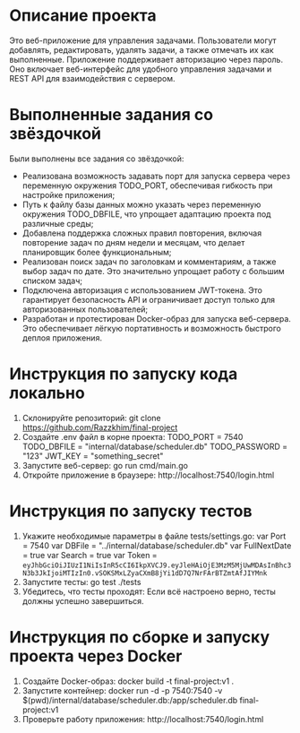 # Описание проекта

Это веб-приложение для управления задачами. Пользователи могут добавлять, редактировать, удалять задачи, 
а также отмечать их как выполненные. Приложение поддерживает авторизацию через пароль.
Оно включает веб-интерфейс для удобного управления задачами и REST API для взаимодействия с сервером.

# Выполненные задания со звёздочкой

Были выполнены все задания со звёздочкой:
- Реализована возможность задавать порт для запуска сервера через переменную окружения TODO_PORT,
обеспечивая гибкость при настройке приложения;
- Путь к файлу базы данных можно указать через переменную окружения TODO_DBFILE,
что упрощает адаптацию проекта под различные среды;
- Добавлена поддержка сложных правил повторения, включая повторение задач по дням недели и месяцам,
что делает планировщик более функциональным;
- Реализован поиск задач по заголовкам и комментариям, а также выбор задач по дате.
Это значительно упрощает работу с большим списком задач;
- Подключена авторизация с использованием JWT-токена.
Это гарантирует безопасность API и ограничивает доступ только для авторизованных пользователей;
- Разработан и протестирован Docker-образ для запуска веб-сервера.
Это обеспечивает лёгкую портативность и возможность быстрого деплоя приложения.
  
# Инструкция по запуску кода локально

1. Склонируйте репозиторий:
   git clone https://github.com/Razzkhim/final-project
2. Создайте .env файл в корне проекта:
   TODO_PORT = 7540
   TODO_DBFILE = "internal/database/scheduler.db"
   TODO_PASSWORD = "123"
   JWT_KEY = "something_secret"
3. Запустите веб-сервер:
   go run cmd/main.go
4. Откройте приложение в браузере:
   http://localhost:7540/login.html

# Инструкция по запуску тестов

1. Укажите необходимые параметры в файле tests/settings.go:
   var Port = 7540
   var DBFile = "../internal/database/scheduler.db"
   var FullNextDate = true
   var Search = true
   var Token = `eyJhbGciOiJIUzI1NiIsInR5cCI6IkpXVCJ9.eyJleHAiOjE3MzM5MjUwMDAsInBhc3N3b3JkIjoiMTIzIn0.vSOKSMxLZyaCXmB8jYi1dD7Q7NrFArBTZmtAfJIYMnk`
2. Запустите тесты:
   go test ./tests
3. Убедитесь, что тесты проходят:
   Если всё настроено верно, тесты должны успешно завершиться.

# Инструкция по сборке и запуску проекта через Docker

1. Создайте Docker-образ:
   docker build -t final-project:v1 .
2. Запустите контейнер:
   docker run -d -p 7540:7540 -v $(pwd)/internal/database/scheduler.db:/app/scheduler.db final-project:v1
3. Проверьте работу приложения:
   http://localhost:7540/login.html
